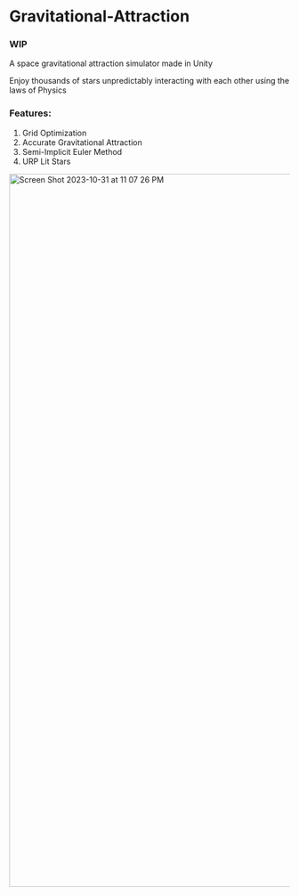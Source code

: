 # Gravitational-Attraction

### WIP

A space gravitational attraction simulator made in Unity

Enjoy thousands of stars unpredictably interacting with each other using the laws of Physics

### Features:

1. Grid Optimization
2. Accurate Gravitational Attraction
3. Semi-Implicit Euler Method
4. URP Lit Stars


<img width="1281" alt="Screen Shot 2023-10-31 at 11 07 26 PM" src="https://github.com/WordsetterFak/Gravitational-Attraction/assets/93865967/2d7cc68d-2440-4821-b515-5be09d198546">

